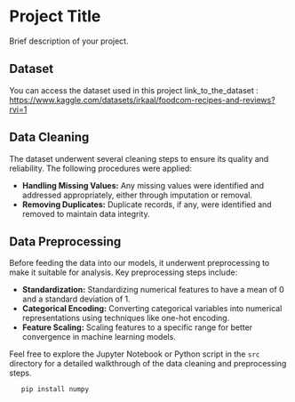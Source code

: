 # Project Title

Brief description of your project.

## Dataset

You can access the dataset used in this project link_to_the_dataset : https://www.kaggle.com/datasets/irkaal/foodcom-recipes-and-reviews?rvi=1

## Data Cleaning

The dataset underwent several cleaning steps to ensure its quality and reliability. The following procedures were applied:

- **Handling Missing Values:** Any missing values were identified and addressed appropriately, either through imputation or removal.
- **Removing Duplicates:** Duplicate records, if any, were identified and removed to maintain data integrity.

## Data Preprocessing

Before feeding the data into our models, it underwent preprocessing to make it suitable for analysis. Key preprocessing steps include:

- **Standardization:** Standardizing numerical features to have a mean of 0 and a standard deviation of 1.
- **Categorical Encoding:** Converting categorical variables into numerical representations using techniques like one-hot encoding.
- **Feature Scaling:** Scaling features to a specific range for better convergence in machine learning models.

Feel free to explore the Jupyter Notebook or Python script in the `src` directory for a detailed walkthrough of the data cleaning and preprocessing steps.

```bash
   pip install numpy
